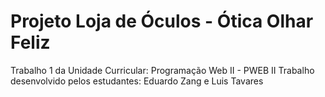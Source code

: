 # Projeto Loja de Óculos - Ótica Olhar Feliz
Trabalho 1 da Unidade Curricular: Programação Web II - PWEB II
Trabalho desenvolvido pelos estudantes: Eduardo Zang e Luis Tavares
